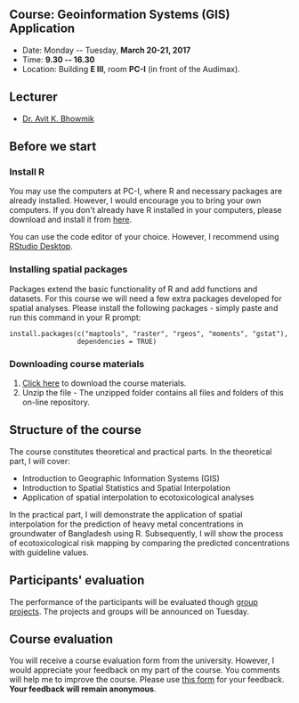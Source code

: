 Course: Geoinformation Systems (GIS) Application
--------------------------------

* Date: Monday -- Tuesday, **March 20-21, 2017**
* Time: **9.30 -- 16.30** 
* Location:  Building **E III**, room **PC-I** (in front of the Audimax).


## Lecturer

* [Dr. Avit K. Bhowmik](https://avitbhowmik.ml/)


## Before we start

### Install R

You may use the computers at PC-I, where R and necessary packages are already installed. However, I would encourage you to bring your own computers. If you don't already have R installed in your computers, please download and install it from [here](http://cran.rstudio.com/). 

You can use the code editor of your choice. However, I recommend using [RStudio Desktop](http://www.rstudio.com/products/rstudio/download/).


### Installing spatial packages

Packages extend the basic functionality of R and add functions and datasets.
For this course we will need a few extra packages developed for spatial analyses. Please install the following packages - simply paste and run this command in your R prompt:

```{R}
install.packages(c("maptools", "raster", "rgeos", "moments", "gstat"), 
                 dependencies = TRUE)
```


### Downloading course materials

1. [Click here](https://github.com/AvitBhowmik/gisapp17/archive/master.zip) to download the course materials.
2. Unzip the file - The unzipped folder contains all files and folders of this on-line repository.


## Structure of the course

The course constitutes theoretical and practical parts. In the theoretical part, I will cover:

* Introduction to Geographic Information Systems (GIS)
* Introduction to Spatial Statistics and Spatial Interpolation 
* Application of spatial interpolation to ecotoxicological analyses

In the practical part, I will demonstrate the application of spatial interpolation for the prediction of heavy metal concentrations in groundwater of Bangladesh using R. Subsequently, I will show the process of ecotoxicological risk mapping by comparing the predicted concentrations with guideline values.


## Participants' evaluation

The performance of the participants will be evaluated though [group projects](https://github.com/AvitBhowmik/gisapp17/tree/master/project). The projects and groups will be announced on Tuesday.


## Course evaluation

You will receive a course evaluation form from the university. However, I would appreciate your feedback on my part of the course. You comments will help me to improve the course. Please use [this form](https://goo.gl/forms/8JDk97hKWsUWLQYx1) for your feedback. **Your feedback will remain anonymous**.